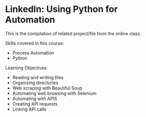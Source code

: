 # LinkedIn: Using Python for Automation #

This is the compilation of related project/file from the online class.  

Skills covered in this course:  
* Process Automation  
* Python  



Learning Objectives:  
* Reading and writing files  
* Organizing directories  
* Web scraping with Beautiful Soup  
* Automating web browsing with Selenium  
* Automating with APIS  
* Creating API requests  
* Linking API calls  

